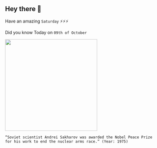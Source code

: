 ## Hey there 👋
Have an amazing `Saturday` ⚡⚡⚡

Did you know Today on `09th of October`
 
 [<img src="https://upload.wikimedia.org/wikipedia/commons/thumb/2/2a/1991_CPA_6322.jpg/170px-1991_CPA_6322.jpg" width="300" />](https://www.history.com/this-day-in-history/sakharov-wins-peace-prize) 
 ```
“Soviet scientist Andrei Sakharov was awarded the Nobel Peace Prize for his work to end the nuclear arms race.” (Year: 1975)
```
